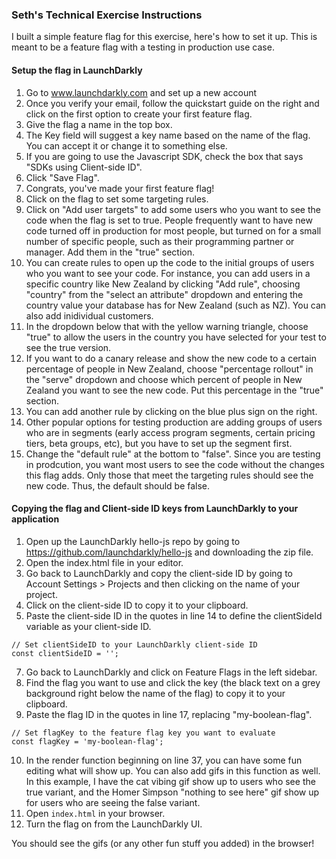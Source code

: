 ### Seth's Technical Exercise Instructions 
I built a simple feature flag for this exercise, here's how to set it up. This is meant to be a feature flag with a testing in production use case.

#### Setup the flag in LaunchDarkly 

1. Go to www.launchdarkly.com and set up a new account
2. Once you verify your email, follow the quickstart guide on the right and click on the first option to create your first feature flag.
3. Give the flag a name in the top box.
4. The Key field will suggest a key name based on the name of the flag. You can accept it or change it to something else.
5. If you are going to use the Javascript SDK, check the box that says "SDKs using Client-side ID".
6. Click "Save Flag".
7. Congrats, you've made your first feature flag!
8. Click on the flag to set some targeting rules.
9. Click on "Add user targets" to add some users who you want to see the code when the flag is set to true. People frequently want to have new code turned off in production for most people, but turned on for a small number of specific people, such as their programming partner or manager. Add them in the "true" section.
10. You can create rules to open up the code to the initial groups of users who you want to see your code. For instance, you can add users in a specific country like New Zealand by clicking "Add rule", choosing "country" from the "select an attribute" dropdown and entering the country value your database has for New Zealand (such as NZ). You can also add inidividual customers.
11. In the dropdown below that with the yellow warning triangle, choose "true" to allow the users in the country you have selected for your test to see the true version.
12. If you want to do a canary release and show the new code to a certain percentage of people in New Zealand, choose "percentage rollout" in the "serve" dropdown and choose which percent of people in New Zealand you want to see the new code. Put this percentage in the "true" section.
13. You can add another rule by clicking on the blue plus sign on the right. 
14. Other popular options for testing production are adding groups of users who are in segments (early access program segments, certain pricing tiers, beta groups, etc), but you have to set up the segment first.
15. Change the "default rule" at the bottom to "false". Since you are testing in prodcution, you want most users to see the code without the changes this flag adds. Only those that meet the targeting rules should see the new code. Thus, the default should be false.


#### Copying the flag and Client-side ID keys from LaunchDarkly to your application 

1. Open up the LaunchDarkly hello-js repo by going to https://github.com/launchdarkly/hello-js and downloading the zip file.
2. Open the index.html file in your editor.
3. Go back to LaunchDarkly and copy the client-side ID by going to Account Settings > Projects and then clicking on the name of your project.
4. Click on the client-side ID to copy it to your clipboard.
5. Paste the client-side ID in the quotes in line 14 to define the clientSideId variable as your client-side ID.

``` 
// Set clientSideID to your LaunchDarkly client-side ID
const clientSideID = '';
```

7. Go back to LaunchDarkly and click on Feature Flags in the left sidebar.
8. Find the flag you want to use and click the key (the black text on a grey background right below the name of the flag) to copy it to your clipboard.
9. Paste the flag ID in the quotes in line 17, replacing "my-boolean-flag".

```
// Set flagKey to the feature flag key you want to evaluate
const flagKey = 'my-boolean-flag';
```
10. In the render function beginning on line 37, you can have some fun editing what will show up. You can also add gifs in this function as well. In this example, I have the cat vibing gif show up to users who see the true variant, and the Homer Simpson "nothing to see here" gif show up for users who are seeing the false variant.
11. Open `index.html` in your browser.
12. Turn the flag on from the LaunchDarkly UI.

You should see the gifs (or any other fun stuff you added) in the browser!
